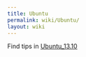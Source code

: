 ```yaml
---
title: Ubuntu
permalink: wiki/Ubuntu/
layout: wiki
---
```


Find tips in [Ubuntu\_13.10](/wiki/Ubuntu_13.10 "wikilink")
